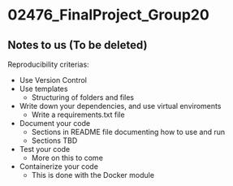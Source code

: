 # 02476_FinalProject_Group20

## Notes to us (To be deleted)
Reproducibility criterias:
  * Use Version Control
  * Use templates
    * Structuring of folders and files 
  * Write down your dependencies, and use virtual enviroments
    * Write a requirements.txt file
  * Document your code
    * Sections in README file documenting how to use and run
    * Sections TBD
  * Test your code
    * More on this to come 
  * Containerize your code
    * This is done with the Docker module

